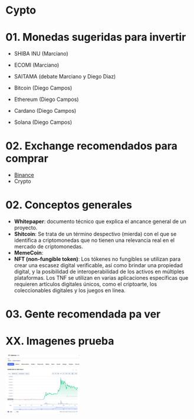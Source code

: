 # Cypto

# 01. Monedas sugeridas para invertir
- SHIBA INU (Marciano)
- ECOMI (Marciano)
- SAITAMA (debate Marciano y Diego Diaz)

- Bitcoin (Diego Campos)
- Ethereum (Diego Campos)
- Cardano (Diego Campos)
- Solana (Diego Campos)

# 02. Exchange recomendados para comprar
- [Binance](https://www.binance.com)
- Crypto

# 02. Conceptos generales

- **Whitepaper**: documento técnico que explica el ancance general de un proyecto.
- **Shitcoin**: Se trata de un término despectivo (mierda) con el que se identifica a criptomonedas que no tienen una relevancia real en el mercado de criptomonedas.
- **MemeCoin**: 
- **NFT (non-fungible token)**: Los tókenes no fungibles se utilizan para crear una escasez digital verificable, así como brindar una propiedad digital, y la posibilidad de interoperabilidad de los activos en múltiples plataformas. Los TNF se utilizan en varias aplicaciones específicas que requieren artículos digitales únicos, como el criptoarte, los coleccionables digitales y los juegos en línea.

# 03. Gente recomendada pa ver

# XX. Imagenes prueba
<img src="IM_Crypto/IM__MD_001.JPG" alt="drawing" width="200"/>

<!---
<>Esta imagen
<>![gatoperro](IM_Crypto/IM__MD_001.JPG)
-->
